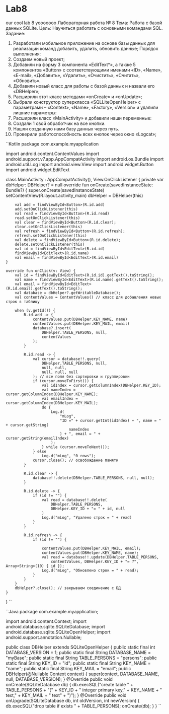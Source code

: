 # Lab8
our cool lab 8 yooooooo
Лабораторная работа № 8
Тема: Работа с базой данных SQLite.
Цель: Научиться работать с основными командами SQL.
Задание:
1. Разработали мобильное приложение на основе базы данных для
реализации команд добавить, удалить, обновить данные;
Порядок выполнения:
1. Создаем новый проект;
2. Добавили на форму 3 компонента «EditText*», а также 5
компонентов «Button» с соответствующими именами «ID»,
«Name», «E-mail», «Добавить», «Удалить», «Очистить»,
«Считать», «Обновить».
3. Добавили новый класс для работы с базой данных и назвали его
«DBHelper»;
4. Расширили этот класс методами «onCreate» и «onUpdate»;
5. Выбрали конструктор суперкласса «SQLLiteOpenHelper» с
параметрами – «Context», «Name», «Factory», «Version» и удалили
лишние параметры:
6. Расширили класс «MainActivity» и добавили наши переменные:
7. Создали 1 свой обработчик на все кнопки.
8. Нашли созданную нами базу данных через путь.
9. Проверили работоспособность всех кнопок через окно «Logcat»;


``Kotlin
package com.example.myapplication

import android.content.ContentValues
import android.support.v7.app.AppCompatActivity
import android.os.Bundle
import android.util.Log
import android.view.View
import android.widget.Button
import android.widget.EditText

class MainActivity : AppCompatActivity(), View.OnClickListener {
    private var dbHelper: DBHelper? = null
    override fun onCreate(savedInstanceState: Bundle?) {
       super.onCreate(savedInstanceState)
        setContentView(R.layout.activity_main)
        dbHelper = DBHelper(this)


        val add = findViewById<Button>(R.id.add)
        add.setOnClickListener(this)
        val read = findViewById<Button>(R.id.read)
        read.setOnClickListener(this)
        val clear = findViewById<Button>(R.id.clear);
        clear.setOnClickListener(this)
        val refresh = findViewById<Button>(R.id.refresh);
        refresh.setOnClickListener(this)
        val delete = findViewById<Button>(R.id.delete);
        delete.setOnClickListener(this)
        val id = findViewById<EditText>(R.id.id)
        findViewById<EditText>(R.id.name)
        val email = findViewById<EditText>(R.id.email)
    }

    override fun onClick(v: View) {
        val id = findViewById<EditText>(R.id.id).getText().toString();
        val name = findViewById<EditText>(R.id.name).getText().toString();
        val email = findViewById<EditText>(R.id.email).getText().toString();
        val database = dbHelper?.getWritableDatabase();
        val contentValues = ContentValues() // класс для добавления новых строк в таблицу

        when (v.getId()) {
            R.id.add -> {
                contentValues.put(DBHelper.KEY_NAME, name)
                contentValues.put(DBHelper.KEY_MAIL, email)
                database?.insert(
                    DBHelper.TABLE_PERSONS, null,
                    contentValues
                );
            }

            R.id.read -> {
                val cursor = database!!.query(
                    DBHelper.TABLE_PERSONS, null,
                    null, null,
                    null, null, null
                ); // все поля без сортировки и группировки
                if (cursor.moveToFirst()) {
                    val idIndex = cursor.getColumnIndex(DBHelper.KEY_ID);
                    val nameIndex = cursor.getColumnIndex(DBHelper.KEY_NAME);
                    val emailIndex = cursor.getColumnIndex(DBHelper.KEY_MAIL);
                    do {
                        Log.d(
                            "mLog",
                            "ID =" + cursor.getInt(idIndex) + ", name = " + cursor.getString(
                                nameIndex
                            ) + ", email = " + cursor.getString(emailIndex)
                        );
                    } while (cursor.moveToNext());
                } else
                    Log.d("mLog", "0 rows");
                cursor.close(); // освобождение памяти
            }

            R.id.clear -> {
                database!!.delete(DBHelper.TABLE_PERSONS, null, null);
            }

            R.id.delete -> {
                if (id != "") {
                    val read = database!!.delete(
                        DBHelper.TABLE_PERSONS,
                        DBHelper.KEY_ID + "= " + id, null
                    )
                    Log.d("mLog", "Удалено строк = " + read)
                }
            }

            R.id.refresh -> {
                if (id != "") {

                    contentValues.put(DBHelper.KEY_MAIL, email);
                    contentValues.put(DBHelper.KEY_NAME, name);
                    val read = database!!.update(DBHelper.TABLE_PERSONS,
                        contentValues, DBHelper.KEY_ID + "= ?", Array<String>(10) { id });
                    Log.d("mLog", "Обновлено строк = " + read);
                }
            }
        }
        dbHelper?.close(); // закрываем соединение с БД
    }
}
``


``Java
package com.example.myapplication;

import android.content.Context;
import android.database.sqlite.SQLiteDatabase;
import android.database.sqlite.SQLiteOpenHelper;
import android.support.annotation.Nullable;

public class DBHelper extends SQLiteOpenHelper
{
    public static final int DATABASE_VERSION = 1;
    public static final String DATABASE_NAME = "myBase";
    public static final String TABLE_PERSONS = "persons";
    public static final String KEY_ID = "id";
    public static final String KEY_NAME = "name";
    public static final String KEY_MAIL = "email";
    public DBHelper(@Nullable Context context)
    {
        super(context, DATABASE_NAME, null, DATABASE_VERSION);
    }
    @Override
    public void onCreate(SQLiteDatabase db)
    {
        db.execSQL("create table " + TABLE_PERSONS + "(" + KEY_ID + " integer primary key," + KEY_NAME + " text," + KEY_MAIL + " text" + ")");
    }
    @Override
    public void onUpgrade(SQLiteDatabase db, int oldVersion, int
            newVersion)
    {
        db.execSQL("drop table if exists " + TABLE_PERSONS);
        onCreate(db);
    }
}
``

